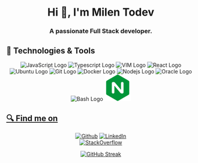 
<!-- links to your social media accounts -->
<h1 align="center">Hi 👋, I'm Milen Todev</h1>
<h3 align="center">A passionate Full Stack developer.</h3>

## 🔧 Technologies & Tools
<p align="center">
<img src="https://cdn.worldvectorlogo.com/logos/logo-javascript.svg" alt="JavaScript Logo" width="70" height="70" /> <img src="https://cdn.worldvectorlogo.com/logos/typescript.svg" alt="Typescript Logo" width="70" height="70" /> <img src="https://cdn.worldvectorlogo.com/logos/vim.svg" alt="VIM Logo" width="70" height="70" /> <img src="https://cdn.worldvectorlogo.com/logos/react-2.svg" alt="React Logo" width="70" height="70" /> <img src="https://cdn.worldvectorlogo.com/logos/ubuntu-4.svg" alt="Ubuntu Logo" width="70" height="70" /> <img src="https://cdn.worldvectorlogo.com/logos/git-icon.svg" alt="Git Logo" width="70" height="70" /> <img src="https://cdn.worldvectorlogo.com/logos/docker.svg" alt="Docker Logo" width="70" height="70" /> <img src="https://cdn.worldvectorlogo.com/logos/nodejs-1.svg" alt="Nodejs Logo" width="70" height="70" /> <img src="https://cdn.worldvectorlogo.com/logos/oracle-6.svg" alt="Oracle Logo" width="70" height="70" />    <img src="https://cdn.worldvectorlogo.com/logos/bash-1.svg" alt="Bash Logo" width="70" height="70" /> <a href="https://www.nginx.com" target="_blank" rel="noreferrer"> <img src="https://raw.githubusercontent.com/devicons/devicon/master/icons/nginx/nginx-original.svg" alt="nginx" width="70" height="70"/>
</p>


## 🔍 Find me on
<p align="center"><a 
href="https://github.com/todevmilen" target="_blank"><img alt="Github" 
src="https://img.shields.io/badge/GitHub-%2312100E.svg?&style=for-the-badge&logo=Github&logoColor=white" /></a> <a 
href="https://www.linkedin.com/in/milen-todev-1a3510167" target="_blank"><img alt="LinkedIn" 
src="https://img.shields.io/badge/linkedin-%2312100E.svg?&style=for-the-badge&logo=linkedin&logoColor=blue" /></a><br> <a 
href="https://stackoverflow.com/users/19099618/todevv" target="_blank"><img alt="StackOverflow" 
src="https://stackoverflow-badge.vercel.app/?userID=19099618" /></a> 
</p>  
<p align="center">
<a href="https://git.io/streak-stats"><img src="https://streak-stats.demolab.com?user=todevmilen" alt="GitHub Streak" /></a>
</p>
